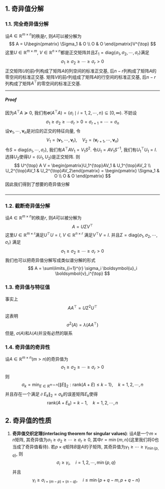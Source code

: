 ## 1. 奇异值分解
### 1.1. 完全奇异值分解
设$A\in \mathbb{R}^{m\times n}$的秩是$r$, 则$A$可以被分解为
$$
A = U\begin{pmatrix}
\Sigma_1 & O \\
O & O
\end{pmatrix}V^{\top} 
$$
这里$U\in \mathbb{R}^{m\times m}$, $V\in \mathbb{R}^{n\times n}$都是正交矩阵并且$\Sigma_1  =\mathrm{diag}\{\sigma_1, \sigma_2, \cdots, \sigma_r\}$满足
$$
\sigma_1\ge \sigma_2\ge \cdots\ge \sigma_r > 0 
$$
正交矩阵$U$的前$r$列构成了矩阵$A$的列空间的标准正交基, 后$n-r$列构成了矩阵$A$的零空间的标准正交基. 矩阵$V$的前$r$列组成了矩阵$A$的行空间的标准正交基, 后$n-r$列构成了矩阵$A^{\top}$的零空间的标准正交基. 
___
##### Proof
因为$A^{\top}A\succeq 0$, 我们有$\boldsymbol{\sigma}(A^{\top}A) =\{\sigma_i\mid i=1,2,\cdots, n\} \subseteq [0, \infty)$. 不妨设
$$
\sigma_1\ge \sigma_2\ge \cdots \sigma_r > 0 = \sigma_{r+1} = \cdots = \sigma_n
$$
设$\boldsymbol{v}_1, \cdots, \boldsymbol{v}_n$是对应的正交的特征向量, 令
$$
V_1 = (\boldsymbol{v}_1, \cdots, \boldsymbol{v}_r), \quad V_2 = (\boldsymbol{v}_{r+1}, \cdots, \boldsymbol{v}_n)
$$
令$S =\mathrm{diag}\left\{\sigma_1, \cdots, \sigma_r\right\}$, 我们有$A^{\top}AV_1 = V_1S^2$. 令$U_1 = AV_1S^{-1}$, 我们有$U_1^{\top}U_1 = I$. 选择$U_2$使得$U = (U_1, U_2)$是正交矩阵. 则
$$
U^{\top} A V = \begin{pmatrix}U_1^{\top}AV_1 & U_1^{\top}AV_2 \\ U_2^{\top}AV_1 & U_2^{\top}AV_2\end{pmatrix} = \begin{pmatrix}
\Sigma_1 & O \\
O & O
\end{pmatrix}
$$
因此我们得到了想要的奇异值分解
#####
___

### 1.2. 截断奇异值分解
设$A\in \mathbb{R}^{m\times n}$的秩是$r$, 则$A$可以被分解为
$$
A = U\Sigma V^{\top} 
$$
这里$U\in \mathbb{R}^{m\times r}$满足$U^{\top}U=I$, $V\in \mathbb{R}^{n\times r}$ 满足$V^{\top}V = I$. 并且$\Sigma=\mathrm{diag}\{\sigma_1, \sigma_2, \cdots, \sigma_r\}$ 满足
$$
\sigma_1\ge \sigma_2\ge \cdots\ge \sigma_r > 0 
$$
我们也可以把奇异值分解写成类似谱分解的形式
$$
A = \sum\limits_{i=1}^{r} \sigma_i \boldsymbol{u}_i \boldsymbol{v}_i^{\top}  
$$

### 1.3. 奇异值与特征值
事实上
$$
AA^{\top} = U\Sigma^2 U^{\top} 
$$
这表明
$$
\sigma^2(A) = \lambda(A A^{\top})
$$
但是, $\sigma(A)$和$\lambda(A)$并没有必然的联系


### 1.4. 奇异值的奇异性
设$A\in \mathbb{R}^{m\times n} (m>n)$的奇异值为
$$
\sigma_1\ge \sigma_2\ge \cdots\ge \sigma_r > 0 
$$
则
$$
\sigma_k = \min_{E\in \mathbb{R}^{m\times n}}\left\{\|E\|_2: \mathrm{rank}(A+E)\le k-1\right\}, \quad k=1,2,\cdots, n
$$
并且存在一个满足$\|E_k\|_2=\sigma_k$的误差矩阵$E_k$使得
$$
\mathrm{rank}(A+E_k) = k-1, \quad k=1,2,\cdots,n
$$



## 2. 奇异值的性质
1. **奇异值交织定理(interlacing theorem for singular values)**: 设$A$是一个$m\times n$矩阵, 其奇异值为$\sigma_1\ge \sigma_2\ge \cdots\ge \sigma_r \ge 0$, 其中$r=\min\{m,n\}$(这里我们将$0$也当成了奇异值看待). 若$p\times q$矩阵$B$是$A$的子矩阵, 其奇异值为$\gamma_1\ge \cdots\ge \gamma_{\min\{p,q\}}$, 则
   $$
   \sigma_i\ge \gamma_i, \quad i=1,2,\cdots,\min\{p,q\}
   $$
   并且 
   $$
   \gamma_i\ge \sigma_{i+(m-p)+(n-q)}, \quad i\le \min\{p+q-m, p+q-n\}
   $$







